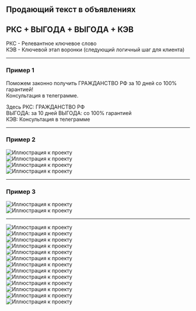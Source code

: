 ## Продающий текст в объявлениях

## РКС + ВЫГОДА + ВЫГОДА + КЭВ

РКС - Релевантное ключевое слово  
КЭВ - Ключевой этап воронки (следующий логичный шаг для клиента)
___
### Пример 1

Поможем законно получить ГРАЖДАНСТВО РФ за 10 дней со 100% гарантией!  
Консультация в телеграмме.  

Здесь РКС: ГРАЖДАНСТВО РФ  
ВЫГОДА: за 10 дней
ВЫГОДА: со 100% гарантией  
КЭВ: Консультация в телеграмме  
___
### Пример 2
![Иллюстрация к проекту](https://github.com/autopilotyoutube/selling-text-in-ads/raw/main/files/01sample01.jpg)  
![Иллюстрация к проекту](https://github.com/autopilotyoutube/selling-text-in-ads/raw/main/files/01sample02.jpg)  
![Иллюстрация к проекту](https://github.com/autopilotyoutube/selling-text-in-ads/raw/main/files/01sample03.jpg)  
![Иллюстрация к проекту](https://github.com/autopilotyoutube/selling-text-in-ads/raw/main/files/01sample04.jpg)  

___
### Пример 3
![Иллюстрация к проекту](https://github.com/autopilotyoutube/selling-text-in-ads/raw/main/files/02do.jpg)  
![Иллюстрация к проекту](https://github.com/autopilotyoutube/selling-text-in-ads/raw/main/files/02posle.jpg)
___

![Иллюстрация к проекту](https://github.com/autopilotyoutube/selling-text-in-ads/raw/main/files/03.jpg)  
![Иллюстрация к проекту](https://github.com/autopilotyoutube/selling-text-in-ads/raw/main/files/04.jpg)  
![Иллюстрация к проекту](https://github.com/autopilotyoutube/selling-text-in-ads/raw/main/files/05.jpg)  
![Иллюстрация к проекту](https://github.com/autopilotyoutube/selling-text-in-ads/raw/main/files/06.jpg)  
![Иллюстрация к проекту](https://github.com/autopilotyoutube/selling-text-in-ads/raw/main/files/07.jpg)  
![Иллюстрация к проекту](https://github.com/autopilotyoutube/selling-text-in-ads/raw/main/files/08.jpg)  
![Иллюстрация к проекту](https://github.com/autopilotyoutube/selling-text-in-ads/raw/main/files/09.jpg)  
![Иллюстрация к проекту](https://github.com/autopilotyoutube/selling-text-in-ads/raw/main/files/10.jpg)  
![Иллюстрация к проекту](https://github.com/autopilotyoutube/selling-text-in-ads/raw/main/files/11.jpg)  
![Иллюстрация к проекту](https://github.com/autopilotyoutube/selling-text-in-ads/raw/main/files/12.jpg)  
![Иллюстрация к проекту](https://github.com/autopilotyoutube/selling-text-in-ads/raw/main/files/13.jpg)  
![Иллюстрация к проекту](https://github.com/autopilotyoutube/selling-text-in-ads/raw/main/files/14.jpg)  
![Иллюстрация к проекту](https://github.com/autopilotyoutube/selling-text-in-ads/raw/main/files/15.jpg)